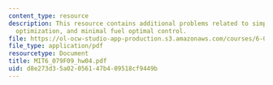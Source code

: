 ```yaml
---
content_type: resource
description: This resource contains additional problems related to simple portfolio
  optimization, and minimal fuel optimal control.
file: https://ol-ocw-studio-app-production.s3.amazonaws.com/courses/6-079-introduction-to-convex-optimization-fall-2009/d8e273d35a02056147b409518cf9449b_MIT6_079F09_hw04.pdf
file_type: application/pdf
resourcetype: Document
title: MIT6_079F09_hw04.pdf
uid: d8e273d3-5a02-0561-47b4-09518cf9449b
---
```

